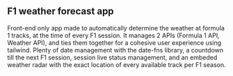 ## F1 weather forecast app

Front-end only app made to automatically determine the weather at formula 1 tracks, at the time of every F1 session. It manages 2 APIs (Formula 1 API, Weather API), and ties them together for a cohesive user experience using tailwind. Plenty of date management with the date-fns library, a countdown till the next F1 session, session live status management, and an embeded weather radar with the exact location of every available track per F1 season.
